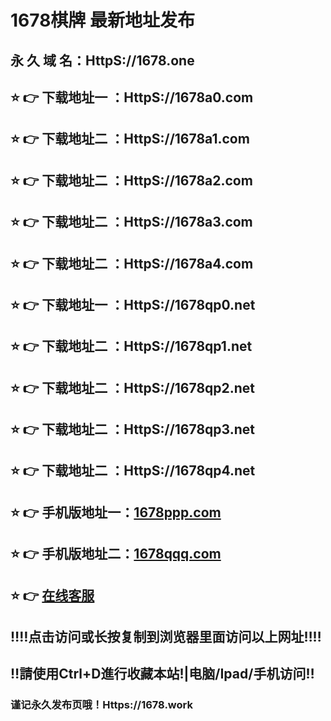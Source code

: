 # 1678棋牌 最新地址发布 
## 永 久 域 名：HttpS://1678.one
## ⭐️ 👉 下载地址一 ：HttpS://1678a0.com
## ⭐️ 👉 下载地址二 ：HttpS://1678a1.com
## ⭐️ 👉 下载地址二 ：HttpS://1678a2.com
## ⭐️ 👉 下载地址二 ：HttpS://1678a3.com
## ⭐️ 👉 下载地址二 ：HttpS://1678a4.com
## ⭐️ 👉 下载地址一 ：HttpS://1678qp0.net
## ⭐️ 👉 下载地址二 ：HttpS://1678qp1.net
## ⭐️ 👉 下载地址二 ：HttpS://1678qp2.net
## ⭐️ 👉 下载地址二 ：HttpS://1678qp3.net
## ⭐️ 👉 下载地址二 ：HttpS://1678qp4.net
## ⭐️ 👉 手机版地址一：<a href="https://www.1678ppp.com">1678ppp.com</a>
## ⭐️ 👉 手机版地址二：<a href="https://www.1678qqq.com">1678qqq.com</a>
## ⭐️ 👉  <a href="https://dictum.tucocoon.com/chat/chatClient/chatbox.jsp?companyID=80000856&configID=38&h=866d89e5866d890daf2104b5bd2932e8&ts=1582694432">在线客服</a>
## ‼️‼️点击访问或长按复制到浏览器里面访问以上网址‼️‼️
## ‼️請使用Ctrl+D進行收藏本站!|电脑/Ipad/手机访问‼️
### 谨记永久发布页哦！Https://1678.work

